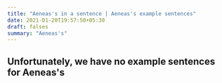 ```yaml
---
title: "Aeneas's in a sentence | Aeneas's example sentences"
date: 2021-01-20T19:57:50+05:30
draft: falses
summary: "Aeneas's"
---
```

## Unfortunately, we have no example sentences for Aeneas's                 
